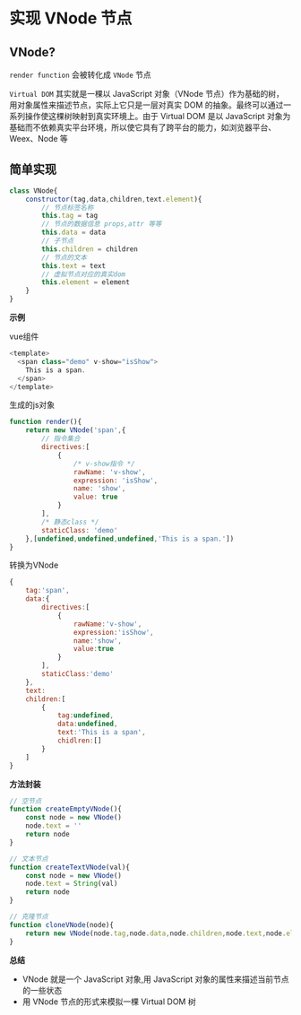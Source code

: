 # 实现 VNode 节点
## VNode?
`render function` 会被转化成 `VNode` 节点

`Virtual DOM` 其实就是一棵以 JavaScript 对象（VNode 节点）作为基础的树，用对象属性来描述节点，实际上它只是一层对真实 DOM 的抽象。最终可以通过一系列操作使这棵树映射到真实环境上。由于 Virtual DOM 是以 JavaScript 对象为基础而不依赖真实平台环境，所以使它具有了跨平台的能力，如浏览器平台、Weex、Node 等

## 简单实现
```js
class VNode{
    constructor(tag,data,children,text.element){
        // 节点标签名称
        this.tag = tag
        // 节点的数据信息 props,attr 等等
        this.data = data
        // 子节点
        this.children = children
        // 节点的文本
        this.text = text
        // 虚拟节点对应的真实dom
        this.element = element
    }
}
```

**示例**

vue组件
```js
<template>
  <span class="demo" v-show="isShow">
    This is a span.
  </span>
</template>
```

生成的js对象
```js
function render(){
    return new VNode('span',{
        // 指令集合
        directives:[
            {
                /* v-show指令 */
                rawName: 'v-show',
                expression: 'isShow',
                name: 'show',
                value: true
            }
        ],
        /* 静态class */
        staticClass: 'demo'
    },[undefined,undefined,undefined,'This is a span.'])
}
```
转换为VNode
```js
{
    tag:'span',
    data:{
        directives:[
            {
                rawName:'v-show',
                expression:'isShow',
                name:'show',
                value:true 
            }
        ],
        staticClass:'demo'
    },
    text:
    children:[
        {
            tag:undefined,
            data:undefined,
            text:'This is a span',
            chidlren:[]
        }
    ]
}
```

**方法封装**
```js
// 空节点
function createEmptyVNode(){
    const node = new VNode()
    node.text = ''
    return node
}

// 文本节点
function createTextVNode(val){
    const node = new VNode()
    node.text = String(val)
    return node
}

// 克隆节点
function cloneVNode(node){
    return new VNode(node.tag,node.data,node.children,node.text,node.element)
}
```
**总结**

* VNode 就是一个 JavaScript 对象,用 JavaScript 对象的属性来描述当前节点的一些状态
* 用 VNode 节点的形式来模拟一棵 Virtual DOM 树

<tongji/>